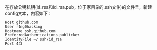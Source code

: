 在存放公钥私钥(id_rsa和id_rsa.pub，位于家目录的.ssh文件)的文件里，新建config文本，内容如下：

```
Host github.com
User r1ng0hacking
Hostname ssh.github.com
PreferredAuthentications publickey
IdentityFile ~/.ssh/id_rsa
Port 443
```